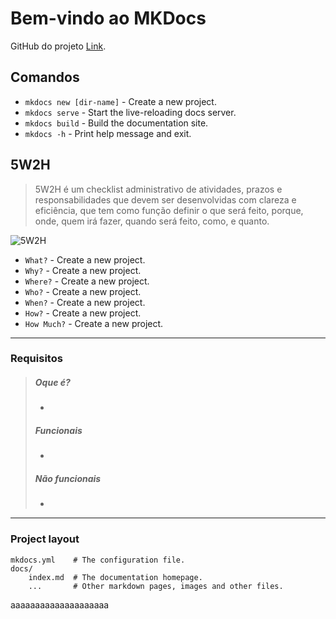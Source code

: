 # Bem-vindo ao MKDocs

GitHub do projeto [Link](https://github.com/Enzoguedesc).

## Comandos

* `mkdocs new [dir-name]` - Create a new project.
* `mkdocs serve` - Start the live-reloading docs server.
* `mkdocs build` - Build the documentation site.
* `mkdocs -h` - Print help message and exit.


## **5W2H**
>5W2H é um checklist administrativo de atividades, prazos e responsabilidades que devem ser desenvolvidas com clareza e eficiência, que tem como função definir o que será feito, porque, onde, quem irá fazer, quando será feito, como, e quanto.

![5W2H](https://lh7-rt.googleusercontent.com/docsz/AD_4nXdKHyFoK-nwhwV0wwRXI8yPIinvwlJqDc4dLjmcGKo1S4U2vMBLySzhUF2DKYEAkdOtSZy-yRXzUHXmDpMNIwhGzKqtkjSDY68h2yPh_NyZ4L5WLAskMnE-Wy-6KamnHr5J2_oxgSet67dIvXUgWg?key=HMoLx71qiGBnt5NdK3Zc1bHf)

* `What?` - Create a new project.
* `Why?` - Create a new project.
* `Where?` - Create a new project.
* `Who?` - Create a new project.
* `When?` - Create a new project.
* `How?` - Create a new project.
* `How Much?` - Create a new project.

---
### **Requisitos**
>##### Oque é?
>- 
> ##### Funcionais 
>- 
>##### Não funcionais
>- 

---
### Project layout

    mkdocs.yml    # The configuration file.
    docs/
        index.md  # The documentation homepage.
        ...       # Other markdown pages, images and other files.
 
 aaaaaaaaaaaaaaaaaaaa